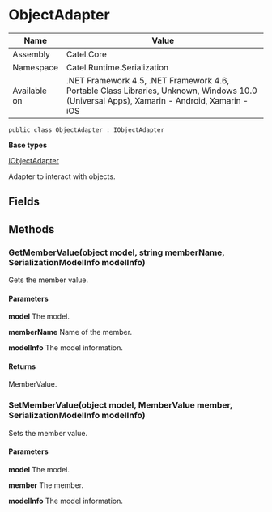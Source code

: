 

# ObjectAdapter

Name|Value
---|---
Assembly|Catel.Core
Namespace|Catel.Runtime.Serialization
Available on|.NET Framework 4.5, .NET Framework 4.6, Portable Class Libraries, Unknown, Windows 10.0 (Universal Apps), Xamarin - Android, Xamarin - iOS

```
public class ObjectAdapter : IObjectAdapter
```

**Base types**

[IObjectAdapter](/Catel.Core\Catel\Runtime\Serialization\IObjectAdapter.md)


Adapter to interact with objects.



## Fields

## Methods

### GetMemberValue(object model, string memberName, SerializationModelInfo modelInfo)

Gets the member value.

#### Parameters

**model**
The model.

**memberName**
Name of the member.

**modelInfo**
The model information.

#### Returns

MemberValue.



### SetMemberValue(object model, MemberValue member, SerializationModelInfo modelInfo)

Sets the member value.

#### Parameters

**model**
The model.

**member**
The member.

**modelInfo**
The model information.



